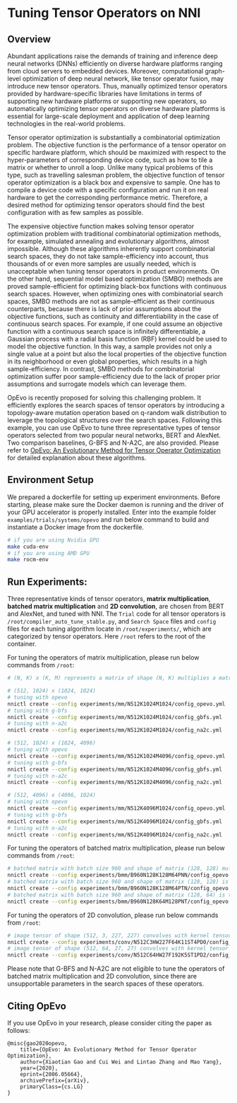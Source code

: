 # Tuning Tensor Operators on NNI

## Overview

Abundant applications raise the demands of training and inference deep neural networks (DNNs) efficiently on diverse hardware platforms ranging from cloud servers to embedded devices. Moreover, computational graph-level optimization of deep neural network, like tensor operator fusion, may introduce new tensor operators. Thus, manually optimized tensor operators provided by hardware-specific libraries have limitations in terms of supporting new hardware platforms or supporting new operators, so automatically optimizing tensor operators on diverse hardware platforms is essential for large-scale deployment and application of deep learning technologies in the real-world problems.

Tensor operator optimization is substantially a combinatorial optimization problem. The objective function is the performance of a tensor operator on specific hardware platform, which should be maximized with respect to the hyper-parameters of corresponding device code, such as how to tile a matrix or whether to unroll a loop. Unlike many typical problems of this type, such as travelling salesman problem, the objective function of tensor operator optimization is a black box and expensive to sample. One has to compile a device code with a specific configuration and run it on real hardware to get the corresponding performance metric. Therefore, a desired method for optimizing tensor operators should find the best configuration with as few samples as possible.

The expensive objective function makes solving tensor operator optimization problem with traditional combinatorial optimization methods, for example, simulated annealing and evolutionary algorithms, almost impossible. Although these algorithms inherently support combinatorial search spaces, they do not take sample-efficiency into account,
thus thousands of or even more samples are usually needed, which is unacceptable when tuning tensor operators in product environments. On the other hand, sequential model based optimization (SMBO) methods are proved sample-efficient for optimizing black-box functions with continuous search spaces. However, when optimizing ones with combinatorial search spaces, SMBO methods are not as sample-efficient as their continuous counterparts, because there is lack of prior assumptions about the objective functions, such as continuity and differentiability in the case of continuous search spaces. For example, if one could assume an objective function with a continuous search space is infinitely differentiable, a Gaussian process with a radial basis function (RBF) kernel could be used to model the objective function. In this way, a sample provides not only a single value at a point but also the local properties of the objective function in its neighborhood or even global properties,
which results in a high sample-efficiency. In contrast, SMBO methods for combinatorial optimization suffer poor sample-efficiency due to the lack of proper prior assumptions and surrogate models which can leverage them.

OpEvo is recently proposed for solving this challenging problem. It efficiently explores the search spaces of tensor operators by introducing a topology-aware mutation operation based on q-random walk distribution to leverage the topological structures over the search spaces. Following this example, you can use OpEvo to tune three representative types of tensor operators selected from two popular neural networks, BERT and AlexNet. Two comparison baselines, G-BFS and N-A2C, are also provided. Please refer to [OpEvo: An Evolutionary Method for Tensor Operator Optimization](https://arxiv.org/abs/2006.05664) for detailed explanation about these algorithms.

## Environment Setup

We prepared a dockerfile for setting up experiment environments. Before starting, please make sure the Docker daemon is running and the driver of your GPU accelerator is properly installed. Enter into the example folder `examples/trials/systems/opevo` and run below command to build and instantiate a Docker image from the dockerfile.
```bash
# if you are using Nvidia GPU
make cuda-env
# if you are using AMD GPU
make rocm-env
```

## Run Experiments:

Three representative kinds of tensor operators, **matrix multiplication**, **batched matrix multiplication** and **2D convolution**, are chosen from BERT and AlexNet, and tuned with NNI. The `Trial` code for all tensor operators is `/root/compiler_auto_tune_stable.py`, and `Search Space` files and `config` files for each tuning algorithm locate in `/root/experiments/`, which are categorized by tensor operators. Here `/root` refers to the root of the container.

For tuning the operators of matrix multiplication, please run below commands from `/root`:
```bash
# (N, K) x (K, M) represents a matrix of shape (N, K) multiplies a matrix of shape (K, M)

# (512, 1024) x (1024, 1024)
# tuning with opevo
nnictl create --config experiments/mm/N512K1024M1024/config_opevo.yml
# tuning with g-bfs
nnictl create --config experiments/mm/N512K1024M1024/config_gbfs.yml
# tuning with n-a2c
nnictl create --config experiments/mm/N512K1024M1024/config_na2c.yml

# (512, 1024) x (1024, 4096)
# tuning with opevo
nnictl create --config experiments/mm/N512K1024M4096/config_opevo.yml
# tuning with g-bfs
nnictl create --config experiments/mm/N512K1024M4096/config_gbfs.yml
# tuning with n-a2c
nnictl create --config experiments/mm/N512K1024M4096/config_na2c.yml

# (512, 4096) x (4096, 1024)
# tuning with opevo
nnictl create --config experiments/mm/N512K4096M1024/config_opevo.yml
# tuning with g-bfs
nnictl create --config experiments/mm/N512K4096M1024/config_gbfs.yml
# tuning with n-a2c
nnictl create --config experiments/mm/N512K4096M1024/config_na2c.yml
```

For tuning the operators of batched matrix multiplication, please run below commands from `/root`:
```bash
# batched matrix with batch size 960 and shape of matrix (128, 128) multiplies batched matrix with batch size 960 and shape of matrix (128, 64)
nnictl create --config experiments/bmm/B960N128K128M64PNN/config_opevo.yml
# batched matrix with batch size 960 and shape of matrix (128, 128) is transposed first and then multiplies batched matrix with batch size 960 and shape of matrix (128, 64)
nnictl create --config experiments/bmm/B960N128K128M64PTN/config_opevo.yml
# batched matrix with batch size 960 and shape of matrix (128, 64) is transposed first and then right multiplies batched matrix with batch size 960 and shape of matrix (128, 64).
nnictl create --config experiments/bmm/B960N128K64M128PNT/config_opevo.yml
```

For tuning the operators of 2D convolution, please run below commands from `/root`:
```bash
# image tensor of shape (512, 3, 227, 227) convolves with kernel tensor of shape (64, 3, 11, 11) with stride 4 and padding 0
nnictl create --config experiments/conv/N512C3HW227F64K11ST4PD0/config_opevo.yml
# image tensor of shape (512, 64, 27, 27) convolves with kernel tensor of shape (192, 64, 5, 5) with stride 1 and padding 2
nnictl create --config experiments/conv/N512C64HW27F192K5ST1PD2/config_opevo.yml
```

Please note that G-BFS and N-A2C are not eligible to tune the operators of batched matrix multiplication and 2D convolution, since there are unsupportable parameters in the search spaces of these operators.

## Citing OpEvo

If you use OpEvo in your research, please consider citing the paper as follows:
```
@misc{gao2020opevo,
    title={OpEvo: An Evolutionary Method for Tensor Operator Optimization},
    author={Xiaotian Gao and Cui Wei and Lintao Zhang and Mao Yang},
    year={2020},
    eprint={2006.05664},
    archivePrefix={arXiv},
    primaryClass={cs.LG}
}
```
